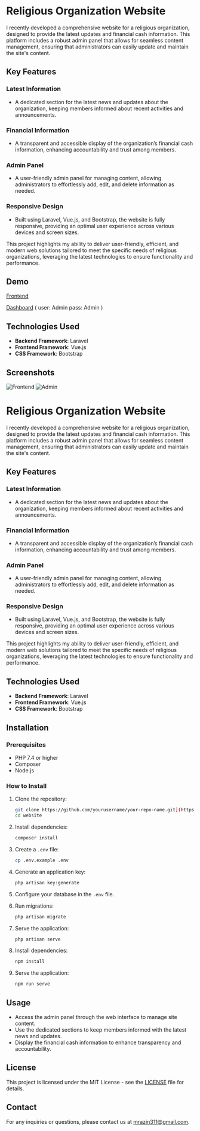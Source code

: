 # Religious Organization Website

I recently developed a comprehensive website for a religious organization, designed to provide the latest updates and financial cash information. This platform includes a robust admin panel that allows for seamless content management, ensuring that administrators can easily update and maintain the site's content.

## Key Features

### Latest Information
- A dedicated section for the latest news and updates about the organization, keeping members informed about recent activities and announcements.

### Financial Information
- A transparent and accessible display of the organization’s financial cash information, enhancing accountability and trust among members.

### Admin Panel
- A user-friendly admin panel for managing content, allowing administrators to effortlessly add, edit, and delete information as needed.

### Responsive Design
- Built using Laravel, Vue.js, and Bootstrap, the website is fully responsive, providing an optimal user experience across various devices and screen sizes.

This project highlights my ability to deliver user-friendly, efficient, and modern web solutions tailored to meet the specific needs of religious organizations, leveraging the latest technologies to ensure functionality and performance.


## Demo

[Frontend](https://iphiminomartani.org)

[Dashboard](https://iphiminomartani.org/admin)
( user: Admin
pass: Admin )

## Technologies Used

- **Backend Framework**: Laravel
- **Frontend Framework**: Vue.js
- **CSS Framework**: Bootstrap

## Screenshots

![Frontend](https://i.postimg.cc/Kv42GmKS/2.png)
![Admin](https://i.postimg.cc/Df6vfCBs/1.png)

# Religious Organization Website

I recently developed a comprehensive website for a religious organization, designed to provide the latest updates and financial cash information. This platform includes a robust admin panel that allows for seamless content management, ensuring that administrators can easily update and maintain the site's content.

## Key Features

### Latest Information
- A dedicated section for the latest news and updates about the organization, keeping members informed about recent activities and announcements.

### Financial Information
- A transparent and accessible display of the organization’s financial cash information, enhancing accountability and trust among members.

### Admin Panel
- A user-friendly admin panel for managing content, allowing administrators to effortlessly add, edit, and delete information as needed.

### Responsive Design
- Built using Laravel, Vue.js, and Bootstrap, the website is fully responsive, providing an optimal user experience across various devices and screen sizes.

This project highlights my ability to deliver user-friendly, efficient, and modern web solutions tailored to meet the specific needs of religious organizations, leveraging the latest technologies to ensure functionality and performance.

## Technologies Used

- **Backend Framework**: Laravel
- **Frontend Framework**: Vue.js
- **CSS Framework**: Bootstrap

## Installation

### Prerequisites

- PHP 7.4 or higher
- Composer
- Node.js

### How to Install

1. Clone the repository:
    ```bash
    git clone https://github.com/yourusername/your-repo-name.git](https://github.com/jeriken/Sistem-Pencatatan-Alergi-Obat
    cd website
    ```

2. Install dependencies:
    ```bash
    composer install
    ```

3. Create a `.env` file:
    ```bash
    cp .env.example .env
    ```

4. Generate an application key:
    ```bash
    php artisan key:generate
    ```

5. Configure your database in the `.env` file.

6. Run migrations:
    ```bash
    php artisan migrate
    ```

7. Serve the application:
    ```bash
    php artisan serve
    ```

8. Install dependencies:
    ```bash
    npm install
    ```

9. Serve the application:
    ```bash
    npm run serve
    ```

## Usage

- Access the admin panel through the web interface to manage site content.
- Use the dedicated sections to keep members informed with the latest news and updates.
- Display the financial cash information to enhance transparency and accountability.

## License

This project is licensed under the MIT License - see the [LICENSE](LICENSE) file for details.

## Contact

For any inquiries or questions, please contact us at [mrazin311@gmail.com](mailto:mrazin311@gmail.com).


